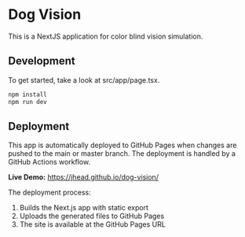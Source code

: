 # Dog Vision

This is a NextJS application for color blind vision simulation.

## Development

To get started, take a look at src/app/page.tsx.

```bash
npm install
npm run dev
```

## Deployment

This app is automatically deployed to GitHub Pages when changes are pushed to the main or master branch. The deployment is handled by a GitHub Actions workflow.

**Live Demo:** https://jhead.github.io/dog-vision/

The deployment process:
1. Builds the Next.js app with static export
2. Uploads the generated files to GitHub Pages
3. The site is available at the GitHub Pages URL
